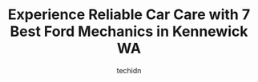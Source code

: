 ---
layout: ampstory
image: https://images.unsplash.com/photo-1503736334956-4c8f8e92946d?ixlib=rb-4.0.3&ixid=MnwxMjA3fDB8MHxwaG90by1wYWdlfHx8fGVufDB8fHx8&auto=format&fit=crop&w=640&h=853&q=80
author: techidn
featured: false
description: For top-quality automotive repairs and maintenance, visit the 7 best Ford Mechanic in Kennewick WA, USA. Their reputation for excellence and their dedication to customer satisfaction make th
title: Experience Reliable Car Care with 7 Best Ford Mechanics in Kennewick WA
cover:
   title: Experience Reliable Car Care with 7 Best Ford Mechanics in Kennewick WA
   subtitle: Rickpate
   background: https://images.unsplash.com/photo-1503736334956-4c8f8e92946d?ixlib=rb-4.0.3&ixid=MnwxMjA3fDB8MHxwaG90by1wYWdlfHx8fGVufDB8fHx8&auto=format&fit=crop&w=640&h=853&q=80

pages: 
 - layout: thirds
   top: <h1>#1 Meyers Auto Tech</h1>
   bottom: "<p>I just had a new clutch put in my 08 Tacoma with 190k miles on it.  They did a great job and the service was second to none. Edwin and the technicians were awesome to wor</p>"
   background: https://www.knot35.com/toplist/wp-content/uploads/2023/06/best-ford-mechanic-1-in-kennewick-wa-1685833576.jpeg
   backgroundblur: true
 - layout: thirds
   top: <h1>#2 Steves Tire & Auto Repair</h1>
   bottom: "<p>4819 W Clearwater Ave, Kennewick, WA 99336, United States</p>"
   background: https://www.knot35.com/toplist/wp-content/uploads/2023/06/best-ford-mechanic-2-in-kennewick-wa-1685833576.jpeg
   cta:
      link: https://www.knot35.com/toplist/experience-reliable-car-care-with-7-best-ford-mechanics-in-kennewick-wa/
      text: Experience Reliable Car Care with 7 Best Ford Mechanics in Kennewick WA
 - layout: thirds
   top: <h1>#3 360 Automotive & Repair</h1>
   bottom: "<p>6200 W Clearwater Ave, Kennewick, WA 99336, United States</p>"
   background: https://www.knot35.com/toplist/wp-content/uploads/2023/06/best-ford-mechanic-3-in-kennewick-wa-1685833577.jpeg
   cta:
      link: https://www.knot35.com/toplist/experience-reliable-car-care-with-7-best-ford-mechanics-in-kennewick-wa/
      text: Experience Reliable Car Care with 7 Best Ford Mechanics in Kennewick WA
 - layout: thirds
   top: <h1>#4 Allied Automotive</h1>
   bottom: "<p>834 W Klamath Ave, Kennewick, WA 99336, United States</p>"
   background: https://images.unsplash.com/photo-1599422314077-f4dfdaa4cd09?ixlib=rb-4.0.3&ixid=MnwxMjA3fDB8MHxwaG90by1wYWdlfHx8fGVufDB8fHx8&auto=format&fit=crop&w=640&h=853&q=80
   cta:
      link: https://www.knot35.com/toplist/experience-reliable-car-care-with-7-best-ford-mechanics-in-kennewick-wa/
      text: Experience Reliable Car Care with 7 Best Ford Mechanics in Kennewick WA
 - layout: thirds
   top: <h1>#5 Platinum Automotive Services</h1>
   bottom: "<p>8504 W Clearwater Ave, Kennewick, WA 99336, United States</p>"
   background: https://images.unsplash.com/photo-1527066579998-dbbae57f45ce?ixlib=rb-4.0.3&ixid=MnwxMjA3fDB8MHxwaG90by1wYWdlfHx8fGVufDB8fHx8&auto=format&fit=crop&w=640&h=853&q=80
   cta:
      link: https://www.knot35.com/toplist/experience-reliable-car-care-with-7-best-ford-mechanics-in-kennewick-wa/
      text: Experience Reliable Car Care with 7 Best Ford Mechanics in Kennewick WA
 - layout: thirds
   top: <h1>#6 Bobs Automotive and Towing</h1>
   bottom: "<p>1615 E Chemical Dr Suite #1, Kennewick, WA 99337, United States</p>"
   background: https://images.unsplash.com/photo-1609083590460-7b8cc0ca65f8?ixlib=rb-4.0.3&ixid=MnwxMjA3fDB8MHxwaG90by1wYWdlfHx8fGVufDB8fHx8&auto=format&fit=crop&w=640&h=853&q=80
   cta:
      link: https://www.knot35.com/toplist/experience-reliable-car-care-with-7-best-ford-mechanics-in-kennewick-wa/
      text: Experience Reliable Car Care with 7 Best Ford Mechanics in Kennewick WA
 - layout: thirds
   top: <h1>#7 USA Brake & Auto Repair</h1>
   bottom: "<p>3809 W Clearwater Ave, Kennewick, WA 99336, United States</p>"
   background: https://images.unsplash.com/photo-1509114397022-ed747cca3f65?ixlib=rb-4.0.3&ixid=MnwxMjA3fDB8MHxwaG90by1wYWdlfHx8fGVufDB8fHx8&auto=format&fit=crop&w=640&h=853&q=80
   cta:
      link: https://www.knot35.com/toplist/experience-reliable-car-care-with-7-best-ford-mechanics-in-kennewick-wa/
      text: Experience Reliable Car Care with 7 Best Ford Mechanics in Kennewick WA
 - layout: thirds
   middle: Continue reading...
   background: https://images.unsplash.com/photo-1567095761054-7a02e69e5c43?ixlib=rb-4.0.3&ixid=MnwxMjA3fDB8MHxwaG90by1wYWdlfHx8fGVufDB8fHx8&auto=format&fit=crop&w=640&h=853&q=80
   cta:
      link: https://www.knot35.com/toplist/experience-reliable-car-care-with-7-best-ford-mechanics-in-kennewick-wa/
      text: Experience Reliable Car Care with 7 Best Ford Mechanics in Kennewick WA
      
---